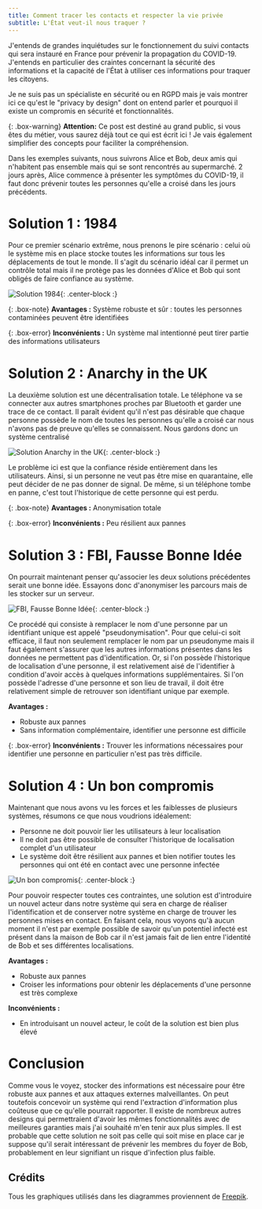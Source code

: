 ```yaml
---
title: Comment tracer les contacts et respecter la vie privée
subtitle: L'État veut-il nous traquer ?
---
```


J'entends de grandes inquiétudes sur le fonctionnement du suivi contacts qui sera instauré en France pour prévenir la propagation du COVID-19. J'entends en particulier des craintes concernant la sécurité des informations et la capacité de l'État à utiliser ces informations pour traquer les citoyens.

Je ne suis pas un spécialiste en sécurité ou en RGPD mais je vais montrer ici ce qu'est le "privacy by design" dont on entend parler et pourquoi il existe un compromis en sécurité et fonctionnalités.

{: .box-warning}
**Attention:** Ce post est destiné au grand public, si vous êtes du métier, vous saurez déjà tout ce qui est écrit ici ! Je vais également simplifier des concepts pour faciliter la compréhension.

Dans les exemples suivants, nous suivrons Alice et Bob, deux amis qui n'habitent pas ensemble mais qui se sont rencontrés au supermarché. 2 jours après, Alice commence à présenter les symptômes du COVID-19, il faut donc prévenir toutes les personnes qu'elle a croisé dans les jours précédents.

# Solution 1 : 1984

Pour ce premier scénario extrême, nous prenons le pire scénario : celui où le système mis en place stocke toutes les informations sur tous les déplacements de tout le monde. Il s'agit du scénario idéal car il permet un contrôle total mais il ne protège pas les données d'Alice et Bob qui sont obligés de faire confiance au système.

![Solution 1984](/img/map_1.png){: .center-block :}

{: .box-note}
**Avantages :** Système robuste et sûr : toutes les personnes contaminées peuvent être identifiées

{: .box-error}
**Inconvénients :** Un système mal intentionné peut tirer partie des informations utilisateurs

# Solution 2 : Anarchy in the UK

La deuxième solution est une décentralisation totale. Le téléphone va se connecter aux autres smartphones proches par Bluetooth et garder une trace de ce contact. Il paraît évident qu'il n'est pas désirable que chaque personne possède le nom de toutes les personnes qu'elle a croisé car nous n'avons pas de preuve qu'elles se connaissent. Nous gardons donc un système centralisé

![Solution Anarchy in the UK](/img/map_2.png){: .center-block :}

Le problème ici est que la confiance réside entièrement dans les utilisateurs. Ainsi, si un personne ne veut pas être mise en quarantaine, elle peut décider de ne pas donner de signal. De même, si un téléphone tombe en panne, c'est tout l'historique de cette personne qui est perdu.

{: .box-note}
**Avantages :** Anonymisation totale

{: .box-error}
**Inconvénients :** Peu résilient aux pannes

# Solution 3 : FBI, Fausse Bonne Idée

On pourrait maintenant penser qu'associer les deux solutions précédentes serait une bonne idée. Essayons donc d'anonymiser les parcours mais de les stocker sur un serveur.

![FBI, Fausse Bonne Idée](/img/map_3.png){: .center-block :}

Ce procédé qui consiste à remplacer le nom d'une personne par un identifiant unique est appelé "pseudonymisation". Pour que celui-ci soit efficace, il faut non seulement remplacer le nom par un pseudonyme mais il faut également s'assurer que les autres informations présentes dans les données ne permettent pas d'identification. Or, si l'on possède l'historique de localisation d'une personne, il est relativement aisé de l'identifier à condition d'avoir accès à quelques informations supplémentaires. Si l'on possède l'adresse d'une personne et son lieu de travail, il doit être relativement simple de retrouver son identifiant unique par exemple.

<div class='box-note'>
  <strong>Avantages :</strong>
  <ul>
    <li> Robuste aux pannes </li>
    <li> Sans information complémentaire, identifier une personne est difficile </li>
  </ul>
</div>

{: .box-error}
**Inconvénients :** Trouver les informations nécessaires pour identifier une personne en particulier n'est pas très difficile.

# Solution 4 : Un bon compromis

Maintenant que nous avons vu les forces et les faiblesses de plusieurs systèmes, résumons ce que nous voudrions idéalement:
- Personne ne doit pouvoir lier les utilisateurs à leur localisation
- Il ne doit pas être possible de consulter l'historique de localisation complet d'un utilisateur
- Le système doit être résilient aux pannes et bien notifier toutes les personnes qui ont été en contact avec une personne infectée

![Un bon compromis](/img/map_4.png){: .center-block :}

Pour pouvoir respecter toutes ces contraintes, une solution est d'introduire un nouvel acteur dans notre système qui sera en charge de réaliser l'identification et de conserver notre système en charge de trouver les personnes mises en contact. En faisant cela, nous voyons qu'à aucun moment il n'est par exemple possible de savoir qu'un potentiel infecté est présent dans la maison de Bob car il n'est jamais fait de lien entre l'identité de Bob et ses différentes localisations.

<div class='box-note'>
  <strong>Avantages :</strong>
  <ul>
    <li> Robuste aux pannes </li>
    <li> Croiser les informations pour obtenir les déplacements d'une personne est très complexe </li>
  </ul>
</div>

<div class='box-error'>
  <strong>Inconvénients :</strong>
  <ul>
    <li> En introduisant un nouvel acteur, le coût de la solution est bien plus élevé</li>
  </ul>
</div>

# Conclusion

Comme vous le voyez, stocker des informations est nécessaire pour être robuste aux pannes et aux attaques externes malveillantes. On peut toutefois concevoir un système qui rend l'extraction d'information plus coûteuse que ce qu'elle pourrait rapporter. Il existe de nombreux autres designs qui permettraient d'avoir les mêmes fonctionnalités avec de meilleures garanties mais j'ai souhaité m'en tenir aux plus simples. Il est probable que cette solution ne soit pas celle qui soit mise en place car je suppose qu'il serait intéressant de prévenir les membres du foyer de Bob, probablement en leur signifiant un risque d'infection plus faible.

## Crédits

Tous les graphiques utilisés dans les diagrammes proviennent de [Freepik](http://www.freepik.com).
